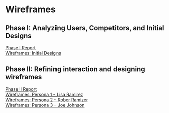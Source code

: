 # Wireframes
## Phase I: Analyzing Users, Competitors, and Initial Designs
[Phase I Report](../phaseI/README.md)\
[Wireframes: Initial Designs](initialWireFrames/README.md)
## Phase II: Refining interaction and designing wireframes
[Phase II Report](../phaseII/README.md)\
[Wireframes: Persona 1 - Lisa Ramirez ](LisaRamirez/README.md)\
[Wireframes: Persona 2 - Rober Ramizer](RobertRamizer/README.md)\
[Wireframes: Persona 3 - Joe Johnson](JoeJohnson/README.md)